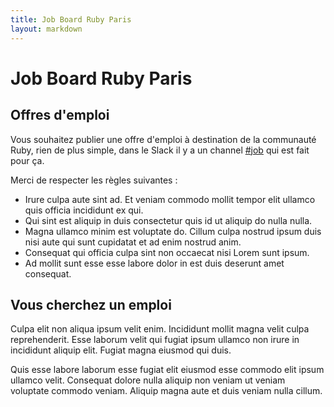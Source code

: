 ```yaml
---
title: Job Board Ruby Paris
layout: markdown
---
```


# Job Board Ruby Paris

## Offres d'emploi

Vous souhaitez publier une offre d'emploi à destination de la communauté Ruby, rien de plus simple, dans le Slack il y a un channel [#job](https://slack.com/app_redirect?channel=C08PRJANL&selected_team_id=T042KF3JR) qui est fait pour ça.

Merci de respecter les règles suivantes :

- Irure culpa aute sint ad. Et veniam commodo mollit tempor elit ullamco quis officia incididunt ex qui.
- Qui sint est aliquip in duis consectetur quis id ut aliquip do nulla nulla.
- Magna ullamco minim est voluptate do. Cillum culpa nostrud ipsum duis nisi aute qui sunt cupidatat et ad enim nostrud anim.
- Consequat qui officia culpa sint non occaecat nisi Lorem sunt ipsum.
- Ad mollit sunt esse esse labore dolor in est duis deserunt amet consequat.

## Vous cherchez un emploi

Culpa elit non aliqua ipsum velit enim. Incididunt mollit magna velit culpa reprehenderit. Esse laborum velit qui fugiat ipsum ullamco non irure in incididunt aliquip elit. Fugiat magna eiusmod qui duis.

Quis esse labore laborum esse fugiat elit eiusmod esse commodo elit ipsum ullamco velit. Consequat dolore nulla aliquip non veniam ut veniam voluptate commodo veniam. Aliquip magna aute et duis veniam nulla cillum.

